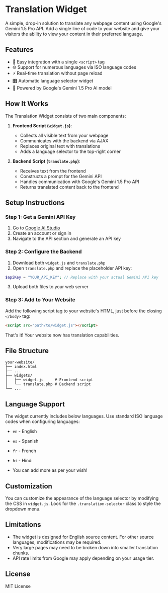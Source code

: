 # Translation Widget

A simple, drop-in solution to translate any webpage content using Google's Gemini 1.5 Pro API. Add a single line of code to your website and give your visitors the ability to view your content in their preferred language.

## Features

- 🔌 Easy integration with a single `<script>` tag
- 🌐 Support for numerous languages via ISO language codes
- ⚡ Real-time translation without page reload
- 🎛️ Automatic language selector widget
- 🧠 Powered by Google's Gemini 1.5 Pro AI model

## How It Works

The Translation Widget consists of two main components:

1. **Frontend Script (`widget.js`)**: 
   - Collects all visible text from your webpage
   - Communicates with the backend via AJAX
   - Replaces original text with translations
   - Adds a language selector to the top-right corner

2. **Backend Script (`translate.php`)**:
   - Receives text from the frontend
   - Constructs a prompt for the Gemini API
   - Handles communication with Google's Gemini 1.5 Pro API
   - Returns translated content back to the frontend

## Setup Instructions

### Step 1: Get a Gemini API Key

1. Go to [Google AI Studio](https://aistudio.google.com/)
2. Create an account or sign in
3. Navigate to the API section and generate an API key

### Step 2: Configure the Backend

1. Download both `widget.js` and `translate.php`
2. Open `translate.php` and replace the placeholder API key:

```php
$apiKey = "YOUR_API_KEY"; // Replace with your actual Gemini API key
```

3. Upload both files to your web server

### Step 3: Add to Your Website

Add the following script tag to your website's HTML, just before the closing `</body>` tag:

```html
<script src="path/to/widget.js"></script>
```

That's it! Your website now has translation capabilities.

## File Structure

```
your-website/
├── index.html
├── ...
├── widgets/
│   ├── widget.js     # Frontend script
│   └── translate.php # Backend script
└── ...
```

## Language Support

The widget currently includes below languages. Use standard ISO language codes when configuring languages:

- `en` - English
- `es` - Spanish
- `fr` - French
- `hi` - Hindi
  
- You can add more as per your wish!

## Customization

You can customize the appearance of the language selector by modifying the CSS in `widget.js`. Look for the `.translation-selector` class to style the dropdown menu.

## Limitations

- The widget is designed for English source content. For other source languages, modifications may be required.
- Very large pages may need to be broken down into smaller translation chunks.
- API rate limits from Google may apply depending on your usage tier.

## License
MIT License
